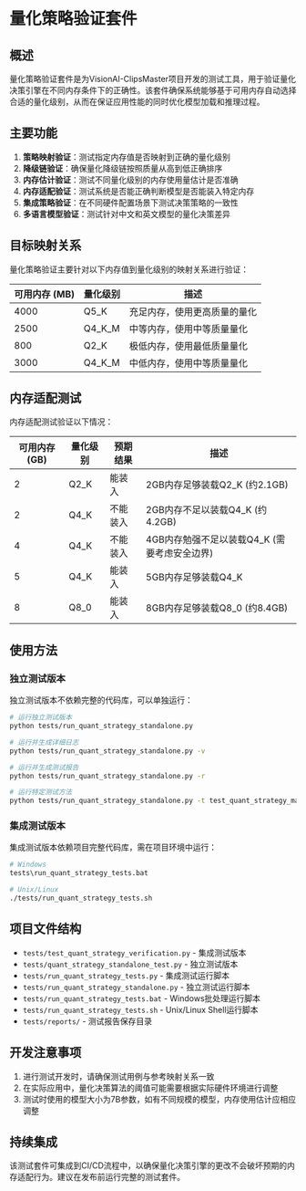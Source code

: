 # 量化策略验证套件

## 概述

量化策略验证套件是为VisionAI-ClipsMaster项目开发的测试工具，用于验证量化决策引擎在不同内存条件下的正确性。该套件确保系统能够基于可用内存自动选择合适的量化级别，从而在保证应用性能的同时优化模型加载和推理过程。

## 主要功能

1. **策略映射验证**：测试指定内存值是否映射到正确的量化级别
2. **降级链验证**：确保量化降级链按照质量从高到低正确排序
3. **内存估计验证**：测试不同量化级别的内存使用量估计是否准确
4. **内存适配验证**：测试系统是否能正确判断模型是否能装入特定内存
5. **集成策略验证**：在不同硬件配置场景下测试决策策略的一致性
6. **多语言模型验证**：测试针对中文和英文模型的量化决策差异

## 目标映射关系

量化策略验证主要针对以下内存值到量化级别的映射关系进行验证：

| 可用内存 (MB) | 量化级别 | 描述 |
|--------------|---------|------|
| 4000        | Q5_K    | 充足内存，使用更高质量的量化 |
| 2500        | Q4_K_M  | 中等内存，使用中等质量量化 |
| 800         | Q2_K    | 极低内存，使用最低质量量化 |
| 3000        | Q4_K_M  | 中低内存，使用中等质量量化 |

## 内存适配测试

内存适配测试验证以下情况：

| 可用内存 (GB) | 量化级别 | 预期结果 | 描述 |
|--------------|---------|---------|------|
| 2            | Q2_K    | 能装入  | 2GB内存足够装载Q2_K (约2.1GB) |
| 2            | Q4_K    | 不能装入 | 2GB内存不足以装载Q4_K (约4.2GB) |
| 4            | Q4_K    | 不能装入 | 4GB内存勉强不足以装载Q4_K (需要考虑安全边界) |
| 5            | Q4_K    | 能装入  | 5GB内存足够装载Q4_K |
| 8            | Q8_0    | 能装入  | 8GB内存足够装载Q8_0 (约8.4GB) |

## 使用方法

### 独立测试版本

独立测试版本不依赖完整的代码库，可以单独运行：

```bash
# 运行独立测试版本
python tests/run_quant_strategy_standalone.py

# 运行并生成详细日志
python tests/run_quant_strategy_standalone.py -v

# 运行并生成测试报告
python tests/run_quant_strategy_standalone.py -r

# 运行特定测试方法
python tests/run_quant_strategy_standalone.py -t test_quant_strategy_mapping
```

### 集成测试版本

集成测试版本依赖项目完整代码库，需在项目环境中运行：

```bash
# Windows
tests\run_quant_strategy_tests.bat

# Unix/Linux
./tests/run_quant_strategy_tests.sh
```

## 项目文件结构

- `tests/test_quant_strategy_verification.py` - 集成测试版本
- `tests/quant_strategy_standalone_test.py` - 独立测试版本
- `tests/run_quant_strategy_tests.py` - 集成测试运行脚本
- `tests/run_quant_strategy_standalone.py` - 独立测试运行脚本
- `tests/run_quant_strategy_tests.bat` - Windows批处理运行脚本
- `tests/run_quant_strategy_tests.sh` - Unix/Linux Shell运行脚本
- `tests/reports/` - 测试报告保存目录

## 开发注意事项

1. 进行测试开发时，请确保测试用例与参考映射关系一致
2. 在实际应用中，量化决策算法的阈值可能需要根据实际硬件环境进行调整
3. 测试时使用的模型大小为7B参数，如有不同规模的模型，内存使用估计应相应调整

## 持续集成

该测试套件可集成到CI/CD流程中，以确保量化决策引擎的更改不会破坏预期的内存适配行为。建议在发布前运行完整的测试套件。 